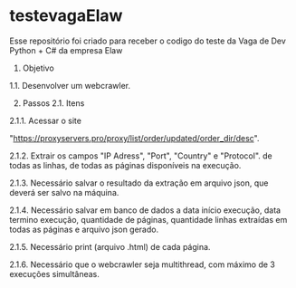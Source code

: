 # testevagaElaw
Esse repositório foi criado para receber o codigo do teste da Vaga de Dev Python + C# da empresa Elaw

1. Objetivo

1.1. Desenvolver um webcrawler.

2. Passos
2.1. Itens
   
2.1.1. Acessar o site

"https://proxyservers.pro/proxy/list/order/updated/order_dir/desc".

2.1.2. Extrair os campos "IP Adress", "Port", "Country" e "Protocol". de todas as linhas, de todas as páginas disponíveis na execução.

2.1.3. Necessário salvar o resultado da extração em arquivo json, que deverá ser salvo na máquina.

2.1.4. Necessário salvar em banco de dados a data início execução, data termino execução, quantidade de páginas, quantidade linhas extraídas em todas as páginas e arquivo json gerado.

2.1.5. Necessário print (arquivo .html) de cada página.

2.1.6. Necessário que o webcrawler seja multithread, com máximo de 3 execuções simultâneas.
